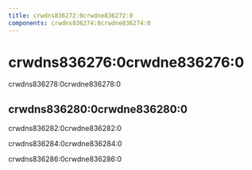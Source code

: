 ```yaml
---
title: crwdns836272:0crwdne836272:0
components: crwdns836274:0crwdne836274:0
---
```

# crwdns836276:0crwdne836276:0

<p class="description">crwdns836278:0crwdne836278:0</p>

## crwdns836280:0crwdne836280:0

crwdns836282:0crwdne836282:0

crwdns836284:0crwdne836284:0

crwdns836286:0crwdne836286:0